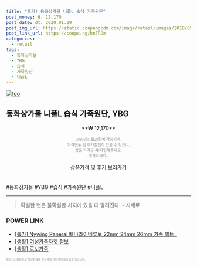 ```yaml
--- 
title: "특가! 동화상가몰 니플L 습식 가죽원단" 
post_money: ₩. 12,170 
post_date: dt. 2020.01.29 
post_img_url: https://static.coupangcdn.com/image/retail/images/2018/05/21/11/1/37eb0ed6-2ff1-4b80-915f-2494090e5a4e.jpg 
post_link_url: https://coupa.ng/bnFRBm 
categories: 
  - retail 
tags: 
  - 동화상가몰 
  - YBG 
  - 습식 
  - 가죽원단 
  - 니플L 
--- 
```

[![foo](https://static.coupangcdn.com/image/retail/images/2018/05/21/11/1/37eb0ed6-2ff1-4b80-915f-2494090e5a4e.jpg)](https://coupa.ng/bnFRBm) 

## 동화상가몰 니플L 습식 가죽원단, YBG 
<p style="text-align: center;">**₩ 12,170**</p> 
<p style="text-align: center;"><span style="color: #898c8f; font-family: Georgia,Times,serif; font-size: 0.75em;">2020년01월29일에 작성되어, <br>가격변동 및 추가할인이 있을 수 있으니,<br> 상품 가격을 꼭!확인해주세요.<br>행복하세요~</span> 
</p>	 
<div markdown="0" style="text-align: center;"><a href="https://coupa.ng/bnFRBm" class="btn btn--success">상품가격 및 후기 보러가기</a></div> 
<br><br> 
  #동화상가몰 #YBG #습식 #가죽원단 #니플L 
<hr> 

> 확실한 벗은 불확실한 처지에 있을 때 알려진다. - 시세로 


### POWER LINK

* <a href="https://blog.naver.com/an0733/221789117714" target="_blank">[특가] Nywing Panerai 빠나라이베루토 22mm 24mm 26mm 가죽 벨트 .</a>
* <a href="https://blog.naver.com/santokki14/221770941136" target="_blank"> [생활] 여성가죽자켓 정보 </a>
* <a href="https://blog.naver.com/sakai111/221782864115" target="_blank"> [생활] 로보가죽 </a>

<span style="color: #898c8f; font-family: Georgia,Times,serif; font-size: 0.55em;">파트너스활동으로 작성자에게 일정액의 커미션이 제공될수 있습니다.</span> 
